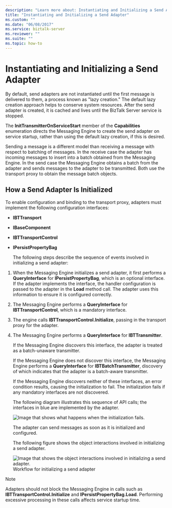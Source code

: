 ```yaml
---
description: "Learn more about: Instantiating and Initializing a Send Adapter"
title: "Instantiating and Initializing a Send Adapter"
ms.custom: ""
ms.date: "06/08/2017"
ms.service: biztalk-server
ms.reviewer: ""
ms.suite: ""
ms.topic: how-to
---
```

# Instantiating and Initializing a Send Adapter
By default, send adapters are not instantiated until the first message is delivered to them, a process known as "lazy creation." The default lazy creation approach helps to conserve system resources. After the send adapter is created, it is cached and lives until the BizTalk Server service is stopped.  
  
 The **InitTransmitterOnServiceStart** member of the **Capabilities** enumeration directs the Messaging Engine to create the send adapter on service startup, rather than using the default lazy creation, if this is desired.  
  
 Sending a message is a different model than receiving a message with respect to batching of messages. In the receive case the adapter has incoming messages to insert into a batch obtained from the Messaging Engine. In the send case the Messaging Engine obtains a batch from the adapter and sends messages to the adapter to be transmitted. Both use the transport proxy to obtain the message batch objects.  
  
## How a Send Adapter Is Initialized  
 To enable configuration and binding to the transport proxy, adapters must implement the following configuration interfaces:  
  
- **IBTTransport**  
  
- **IBaseComponent**  
  
- **IBTTransportControl**  
  
- **IPersistPropertyBag**  
  
  The following steps describe the sequence of events involved in initializing a send adapter:  
  
1. When the Messaging Engine initializes a send adapter, it first performs a **QueryInterface** for **IPersistPropertyBag**, which is an optional interface. If the adapter implements the interface, the handler configuration is passed to the adapter in the **Load** method call. The adapter uses this information to ensure it is configured correctly.  
  
2. The Messaging Engine performs a **QueryInterface** for **IBTTransportControl**, which is a mandatory interface.  
  
3. The engine calls **IBTTransportControl.Initialize**, passing in the transport proxy for the adapter.  
  
4. The Messaging Engine performs a **QueryInterface** for **IBTTransmitter**.  
  
    If the Messaging Engine discovers this interface, the adapter is treated as a batch-unaware transmitter.  
  
    If the Messaging Engine does not discover this interface, the Messaging Engine performs a **QueryInterface** for **IBTBatchTransmitter**, discovery of which indicates that the adapter is a batch-aware transmitter.  
  
    If the Messaging Engine discovers neither of these interfaces, an error condition results, causing the initialization to fail. The initialization fails if any mandatory interfaces are not discovered.  
  
   The following diagram illustrates this sequence of API calls; the interfaces in blue are implemented by the adapter.  
  
   ![Image that shows what happens when the initialization fails.](../core/media/transmit-adapter-init.gif "Transmit_adapter_init")  
  
   The adapter can send messages as soon as it is initialized and configured.  
  
   The following figure shows the object interactions involved in initializing a send adapter.  
  
   ![Image that shows the object interactions involved in initializing a send adapter.](../core/media/ebiz-sdk-devadapter10.gif "ebiz_sdk_devadapter10")  
   Workflow for initializing a send adapter  
  
> [!NOTE]
>  Adapters should not block the Messaging Engine in calls such as **IBTTransportControl.Initialize** and **IPersistPropertyBag.Load**. Performing excessive processing in these calls affects service startup time.
